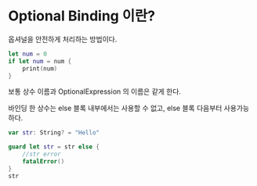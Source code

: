 # Optional Binding 이란?

옵셔널을 안전하게 처리하는 방법이다.

```swift
let num = 0
if let num = num {
    print(num)
}
```
보통 상수 이름과 OptionalExpression 의 이름은 같게 한다.

바인딩 한 상수는 else 블록 내부에서는 사용할 수 없고, else 블록 다음부터 사용가능하다.

```swift
var str: String? = "Hello"

guard let str = str else {
    //str error
    fatalError()
}
str 
```